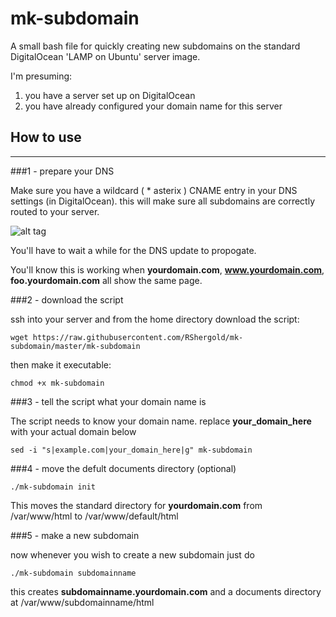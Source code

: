 # mk-subdomain
A small bash file for quickly creating new subdomains on the standard DigitalOcean 'LAMP on Ubuntu' server image.

I'm presuming:

1. you have a server set up on DigitalOcean
2. you have already configured your domain name for this server

## How to use
***

###1 - prepare your DNS

Make sure you have a wildcard ( * asterix ) CNAME entry in your DNS settings (in DigitalOcean). this will make sure all subdomains are correctly routed to your server.

![alt tag](http://i.imgur.com/theoTrq.png)

You'll have to wait a while for the DNS update to propogate. 

You'll know this is working when __yourdomain.com__, __www.yourdomain.com__, __foo.yourdomain.com__  all show the same page.

###2 - download the script



ssh into your server and from the home directory download the script:
	
	wget https://raw.githubusercontent.com/RShergold/mk-subdomain/master/mk-subdomain
	

then make it executable:

	chmod +x mk-subdomain
	
###3 - tell the script what your domain name is

The script needs to know your domain name. replace __your_domain_here__ with your actual domain below

	sed -i "s|example.com|your_domain_here|g" mk-subdomain

###4 - move the defult documents directory (optional)

	./mk-subdomain init

This moves the standard directory for __yourdomain.com__ from /var/www/html to /var/www/default/html

###5 - make a new subdomain

now whenever you wish to create a new subdomain just do

	./mk-subdomain subdomainname
	
this creates __subdomainname.yourdomain.com__ and a documents directory at /var/www/subdomainname/html
